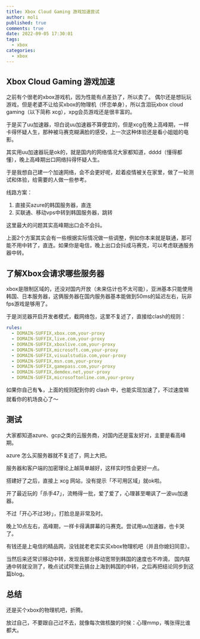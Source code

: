 ```yaml
---
title: Xbox Cloud Gaming 游戏加速尝试
author: moli
published: true
comments: true
date: 2022-09-05 17:30:01
tags:
  - xbox
categories:
  - xbox
---
```


## Xbox Cloud Gaming 游戏加速

之前有个很老的xbox游戏机，因为性能有点差劲了，所以卖了。
偶尔还是想玩玩游戏，但是老婆不让给买xbox的物理机（怀恋单身），所以含泪玩xbox cloud gaming（以下简称 xcg），xpg会员游戏还是很丰富的。

于是买了uu加速器，坦白说uu加速器不算便宜的，但是xcg在晚上高峰期，一样卡得怀疑人生，那种被马赛克糊满脸的感受，上一次这种体验还是看小姐姐的电影。

其实用uu加速器玩是ok的，就是国内的网络情况大家都知道，dddd（懂得都懂），晚上高峰期出口网络抖得怀疑人生。

于是我想自己建一个加速网络，会不会更好呢，趁着疫情被关在家里，做了一轮测试和体验，给需要的人做一些参考。

线路方案：

1. 直接买azure的韩国服务器，直连
2. 买联通、移动vps中转到韩国服务器，跳转

这里最大的问题其实高峰期出口会不会抖。

上面2个方案其实会有一些根据实际情况做一些调整，例如你本来就是联通，那可能不用中转了，直连。如果你是电信，晚上出口会抖成马赛克，可以考虑联通服务器中转。

## 了解Xbox会请求哪些服务器

xbox是限制区域的，还没对国内开放（未来估计也不太可能），亚洲基本只能使用 韩国、日本服务器，这俩服务器在国内服务器基本能做到50ms的延迟左右，玩非fps游戏是够用了。

于是浏览器开启开发者模式，截网络包，这里不复述了，直接给clash的规则：

```yaml
rules:
  - DOMAIN-SUFFIX,xbox.com,your-proxy
  - DOMAIN-SUFFIX,live.com,your-proxy
  - DOMAIN-SUFFIX,xboxlive.com,your-proxy
  - DOMAIN-SUFFIX,microsoft.com,your-proxy
  - DOMAIN-SUFFIX,visualstudio.com,your-proxy
  - DOMAIN-SUFFIX,msn.com,your-proxy
  - DOMAIN-SUFFIX,gamepass.com,your-proxy
  - DOMAIN-SUFFIX,demdex.net,your-proxy
  - DOMAIN-SUFFIX,microsoftonline.com,your-proxy
```

如果你自己有🪜，上面的规则配到你的 clash 中，也能实现加速了，不过速度嘛就看你的机场良心了～

## 测试

大家都知道azure、gcp之类的云服务商，对国内还是蛮友好对，主要是看高峰期。

azure 怎么买服务器就不复述了，网上大把。

服务器和客户端的加密理论上越简单越好，这样实时性会更好一点。

搭建好了之后，直接上 xcg 网站，没有提示「不可用区域」就ok啦。

开了最近玩的「杀手47」，流畅得一批，爱了爱了，心理甚至嘲讽了一波uu加速器。

不过「开心不过3秒」，打脸总是非常及时。

晚上10点左右，高峰期，一样卡得满屏幕的马赛克。尝试用uu加速器，也卡哭了。

有钱还是上电信的精品网，没钱就老老实实买xbox物理机吧（并且你媳妇同意）。

当然后来还常识移动中转，发现我那台移动宽带到韩国的速度也不咋滴，
国内联通中转就没测了，晚点试试阿里云搞台上海到韩国的中转，之后再把结论同步到这篇blog。

## 总结

还是买个xbox的物理机吧，折腾。

放过自己，不要跟自己过不去，就像每次做核酸的时候：心理mmp，嘴张得比谁都大。
